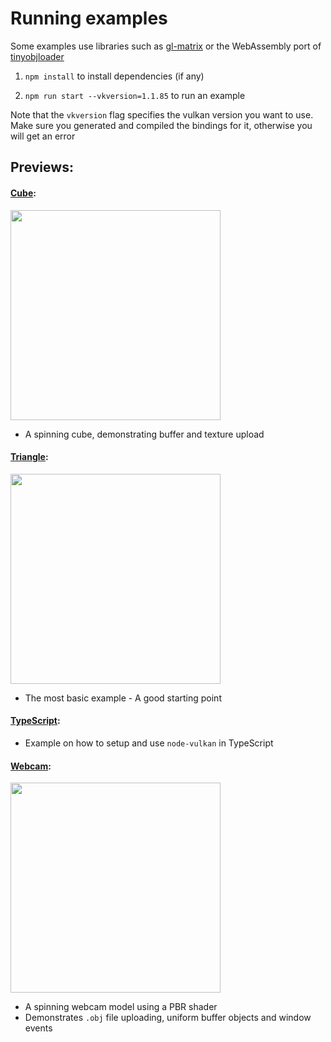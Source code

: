 # Running examples

Some examples use libraries such as [gl-matrix](http://glmatrix.net/) or the WebAssembly port of [tinyobjloader](https://github.com/maierfelix/tolw)

1. ``npm install`` to install dependencies (if any)

2. ``npm run start --vkversion=1.1.85`` to run an example

Note that the `vkversion` flag specifies the vulkan version you want to use. Make sure you generated and compiled the bindings for it, otherwise you will get an error

## Previews:

#### [Cube](https://github.com/maierfelix/node-vulkan/tree/master/examples/cube):
<img src="https://i.imgur.com/ey9XooY.gif" width="336">

 - A spinning cube, demonstrating buffer and texture upload

#### [Triangle](https://github.com/maierfelix/node-vulkan/tree/master/examples/triangle):
<img src="https://i.imgur.com/nGGxpsQ.gif" width="336">

 - The most basic example - A good starting point

#### [TypeScript](https://github.com/maierfelix/node-vulkan/tree/master/examples/typescript):

 - Example on how to setup and use ``node-vulkan`` in TypeScript

#### [Webcam](https://github.com/maierfelix/node-vulkan/tree/master/examples/webcam):
<img src="https://i.imgur.com/cRrVc1N.gif" width="336">

 - A spinning webcam model using a PBR shader
 - Demonstrates ``.obj`` file uploading, uniform buffer objects and window events
